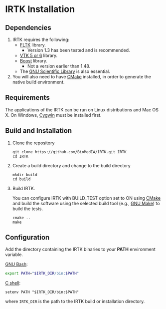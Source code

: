 # IRTK Installation

## Dependencies

1. IRTK requires the following:
     - [FLTK](http://www.fltk.org/) library.
         - Version 1.3 has been tested and is recommended. 
     - [VTK 5 or 6](http://www.vtk.org/) library.
     - [Boost](http://www.boost.org/) library.
         - Not a version earlier than 1.48.
     - The [GNU Scientific Library](http://www.gnu.org/software/gsl/) is also essential.
2. You will also need to have [CMake](http://www.cmake.org/) installed, in order to generate the native build environment.

## Requirements

The applications of the IRTK can be run on Linux distributions
and Mac OS X. On Windows, [Cygwin](https://www.cygwin.com/) must be installed first.

## Build and Installation

1. Clone the repository

    ```shell
    git clone https://github.com/BioMedIA/IRTK.git IRTK
    cd IRTK
    ```

2. Create a build directory and change to the build directory

    ```shell
    mkdir build
    cd build
    ```

3. Build IRTK.

    You can configure IRTK with BUILD_TEST option set to ON using [CMake](http://www.cmake.org/cmake/help/runningcmake.html)
    and build the software using the selected build tool (e.g., [GNU Make](http://www.gnu.org/software/make/)) to build the tests.
    ```shell
    cmake ..
    make
    ```

## Configuration

Add the directory containing the IRTK binaries to your **PATH** environment variable.

[GNU Bash](http://www.gnu.org/software/bash/):

```bash
export PATH="$IRTK_DIR/bin:$PATH"
```

[C shell](http://www.computerhope.com/unix/ucsh.htm):

```shell
setenv PATH "$IRTK_DIR/bin:$PATH"
```

where `IRTK_DIR` is the path to the IRTK build or installation directory.
